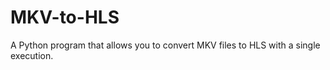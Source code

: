# MKV-to-HLS
 A Python program that allows you to convert MKV files to HLS with a single execution.

